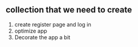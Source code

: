 ## collection that we need to create

1. create register page and log in 
2. optimize app
3. Decorate the app a bit
